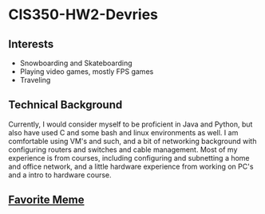 # CIS350-HW2-Devries

## Interests
* Snowboarding and Skateboarding
* Playing video games, mostly FPS games
* Traveling

## Technical Background
Currently, I would consider myself to be proficient in Java and Python, but also have used C and some bash and linux environments as well. I am comfortable using VM's and such, and a bit of networking background with configuring routers and switches and cable management. Most of my experience is from courses, including configuring and subnetting a home and office network, and a little hardware experience from working on PC's and a intro to hardware course.

## [Favorite Meme](https://i.pinimg.com/originals/fe/8e/49/fe8e49f830f700e97b60365d0e52c9db.jpg "Named link title")

